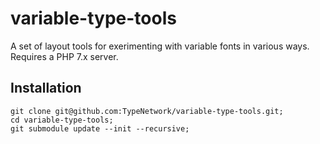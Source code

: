 # variable-type-tools

A set of layout tools for exerimenting with variable fonts in various ways. Requires a PHP 7.x server.

## Installation

    git clone git@github.com:TypeNetwork/variable-type-tools.git;
    cd variable-type-tools;
    git submodule update --init --recursive;
